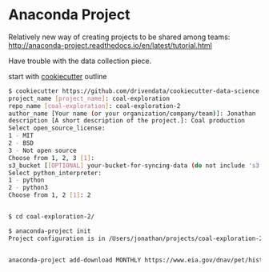 # Anaconda Project

Relatively new way of creating projects to be shared among teams: http://anaconda-project.readthedocs.io/en/latest/tutorial.html

Have trouble with the data collection piece.

start with [cookiecutter](https://drivendata.github.io/cookiecutter-data-science/) outline

```bash
$ cookiecutter https://github.com/drivendata/cookiecutter-data-science
project_name [project_name]: coal-exploration
repo_name [coal-exploration]: coal-exploration-2
author_name [Your name (or your organization/company/team)]: Jonathan
description [A short description of the project.]: Coal production
Select open_source_license:
1 - MIT
2 - BSD
3 - Not open source
Choose from 1, 2, 3 [1]:
s3_bucket [[OPTIONAL] your-bucket-for-syncing-data (do not include 's3://')]:
Select python_interpreter:
1 - python
2 - python3
Choose from 1, 2 [1]: 2


$ cd coal-exploration-2/

$ anaconda-project init
Project configuration is in /Users/jonathan/projects/coal-exploration-2/anaconda-project.yml


anaconda-project add-download MONTHLY https://www.eia.gov/dnav/pet/hist_xls/WCRFPUS2w.xls


```




